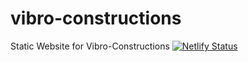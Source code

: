 # vibro-constructions

Static Website for Vibro-Constructions
[![Netlify Status](https://api.netlify.com/api/v1/badges/56cd1cef-bf97-4b77-a80e-ef4f444fef9c/deploy-status)](https://app.netlify.com/sites/vibroconstructions/deploys)